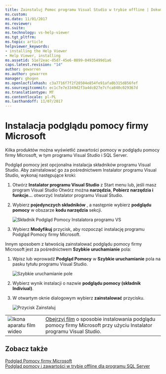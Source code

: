 ```yaml
---
title: Zainstaluj Pomoc programu Visual Studio w trybie offline | Dokumentacja firmy Microsoft
ms.custom: 
ms.date: 11/01/2017
ms.reviewer: 
ms.suite: 
ms.technology: vs-help-viewer
ms.tgt_pltfrm: 
ms.topic: article
helpviewer_keywords:
- installing the Help Viewer
- Help Viewer, installing
ms.assetid: 51e72eac-d5d7-45e6-8899-04935499d1a6
caps.latest.revision: "14"
author: gewarren
ms.author: gewarren
manager: ghogen
ms.openlocfilehash: c3a7716f7f2f20504e854fe91afa0b315d856fef
ms.sourcegitcommit: ec1c7e7e3349d2f3a4dc027e7cfca840c029367d
ms.translationtype: MT
ms.contentlocale: pl-PL
ms.lasthandoff: 11/07/2017
---
```

# <a name="microsoft-help-viewer-installation"></a>Instalacja podglądu pomocy firmy Microsoft
Kilka produktów można wyświetlić zawartości pomocy w podglądu pomocy firmy Microsoft, w tym programu Visual Studio i SQL Server.

Podgląd pomocy jest opcjonalna instalacja składników programu Visual Studio. Aby zainstalować go za pośrednictwem Instalator programu Visual Studio, wykonaj następujące kroki:

1. Otwórz **Instalator programu Visual Studio** z Start menu lub, jeśli masz program Visual Studio Otwórz można **narzędzia**, **Pobierz narzędzia i funkcje...**  otworzyć Instalator programu Visual Studio.

2. Wybierz **pojedynczych składników** , a następnie wybierz **podglądu pomocy** w obszarze **kodu narzędzia** sekcji.

   ![Składnik Podgląd Pomocy Instalatora programu VS](media/help_viewer_vs_installer.png)

3. Wybierz **Modyfikuj** przycisk, aby rozpocząć instalację programu Podgląd Pomocy firmy Microsoft.

Innym sposobem z łatwością zainstalować podglądu pomocy firmy Microsoft jest za pośrednictwem **Szybkie uruchamianie** pola:

1. Wpisz lub wprowadź **Podgląd Pomocy** w **Szybkie uruchamianie** pola na pasku tytułu programu Visual Studio.

   ![Szybkie uruchamianie pole](media/help_viewer_quick_launch.png)

2. Wybierz wynik instalacji o nazwie **podglądu pomocy (składnik Indiviual)**.

3. W otwartym oknie dialogowym wybierz **zainstalować** przycisku.

   ![Przycisk Zainstaluj](media/help_viewer_install.png)

|         |         |
|---------|---------|
|  ![Ikona aparatu film wideo](../install/media/video-icon.png "obejrzeć film wideo")  |  [Obejrzyj film](https://mva.microsoft.com/en-us/training-courses/getting-started-with-visual-studio-2017-17798?l=ZMfaVID6D_7411787171) o sposobie instalowania podglądu pomocy firmy Microsoft przy użyciu Instalator programu Visual Studio. |

## <a name="see-also"></a>Zobacz także
[Podgląd Pomocy firmy Microsoft](../ide/microsoft-help-viewer.md)  
[Podgląd pomocy i zawartości w trybie offline dla programu SQL Server](/sql/sql-server/sql-server-help-installation)
